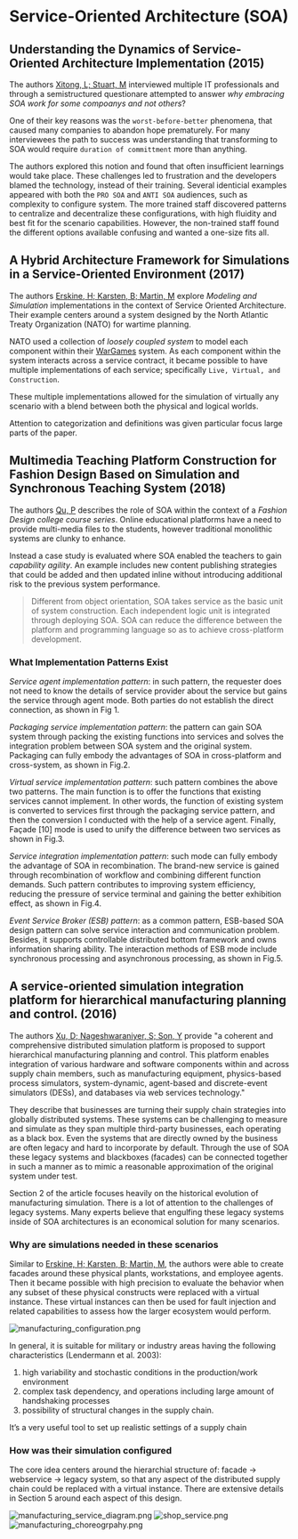 # Service-Oriented Architecture (SOA)

## Understanding the Dynamics of Service-Oriented Architecture Implementation (2015)

The authors [Xitong, L; Stuart, M](Dynamics_SOA_Implementation.pdf) interviewed multiple IT professionals and through a semistructured questionare attempted to answer _why embracing SOA work for some compoanys and not others_?

One of their key reasons was the `worst-before-better` phenomena, that caused many companies to abandon hope prematurely. For many interviewees the path to success was understanding that transforming to SOA would require `duration of committment` more than anything.

The authors explored this notion and found that often insufficient learnings would take place. These challenges led to frustration and the developers blamed the technology, instead of their training. Several identicial examples appeared with both the `PRO SOA` and `ANTI SOA` audiences, such as complexity to configure system. The more trained staff discovered patterns to centralize and decentralize these configurations, with high fluidity and best fit for the scenario capabilities. However, the non-trained staff found the different options available confusing and wanted a one-size fits all.

## A Hybrid Architecture Framework for Simulations in a Service-Oriented Environment (2017)

The authors [Erskine, H; Karsten, B; Martin, M](HybridFramework_Simulation_SOA.pdf) explore _Modeling and Simulation_ implementations in the context of Service Oriented Architecture. Their example centers around a system designed by the North Atlantic Treaty Organization (NATO) for wartime planning.

NATO used a collection of _loosely coupled system_ to model each component within their [WarGames](https://www.imdb.com/title/tt0086567/) system. As each component within the system interacts across a service contract, it became possible to have multiple implementations of each service; specifically `Live, Virtual, and Construction`.

These multiple implementations allowed for the simulation of virtually any scenario with a blend between both the physical and logical worlds.

Attention to categorization and definitions was given particular focus large parts of the paper.

## Multimedia Teaching Platform Construction for Fashion Design Based on Simulation and Synchronous Teaching System (2018)

The authors [Qu, P](MultiMedia_Platform_Based_on_Simulation.pdf) describes the role of SOA within the context of a _Fashion Design college course series_. Online educational platforms have a need to provide multi-media files to the students, however traditional monolithic systems are clunky to enhance.

Instead a case study is evaluated where SOA enabled the teachers to gain _capability agility_. An example includes new content publishing strategies that could be added and then updated inline without introducing additional risk to the previous system performance.

> Different from object orientation, SOA takes service as the basic unit of system construction. Each independent logic unit is integrated through deploying SOA. SOA can reduce the difference between the platform and programming language so as to achieve cross-platform development.

### What Implementation Patterns Exist

*Service agent implementation pattern*: in such pattern, the requester does not need to know the details of service provider about the service but gains the service through agent mode. Both parties do not establish the direct connection, as shown in Fig 1.

*Packaging service implementation pattern*: the pattern can gain SOA system through packing the existing functions into services and solves the integration problem between SOA system and the original system. Packaging can fully embody the advantages of SOA in cross-platform and cross-system, as shown in Fig.2.

*Virtual service implementation pattern*: such pattern combines the above two patterns. The main function is to offer the functions that existing services cannot implement. In other words, the function of existing system is converted to services first through the packaging service pattern, and then the conversion I conducted with the help of a service agent. Finally, Façade [10] mode is used to unify the difference between two services as shown in Fig.3.

*Service integration implementation pattern*: such mode can fully embody the advantage of SOA in recombination. The brand-new service is gained through recombination of workflow and combining different function demands. Such pattern contributes to improving system efficiency, reducing the pressure of service terminal and gaining the better exhibition effect, as shown in Fig.4.

*Event Service Broker (ESB) pattern*: as a common pattern, ESB-based SOA design pattern can solve service interaction and communication problem. Besides, it supports controllable distributed bottom framework and owns information sharing ability. The interaction methods of ESB mode include synchronous processing and asynchronous processing, as shown in Fig.5.

## A service-oriented simulation integration platform for hierarchical manufacturing planning and control. (2016)

The authors [Xu, D; Nageshwaraniyer, S; Son, Y](SOA_SimulatedIntegrationPlatform_for_HierarchicalManufacturing.pdf) provide "a coherent and comprehensive distributed simulation platform is proposed to support hierarchical manufacturing planning and control. This platform enables integration of various hardware and software components within and across supply chain members, such as manufacturing equipment, physics-based process simulators, system-dynamic, agent-based and discrete-event simulators (DESs), and databases via web services technology."

They describe that businesses are turning their supply chain strategies into globally distributed systems. These systems can be challenging to measure and simulate as they span multiple third-party businesses, each operating as a black box. Even the systems that are directly owned by the business are often legacy and hard to incorporate by default. Through the use of SOA these legacy systems and blackboxes (facades) can be connected together in such a manner as to mimic a reasonable approximation of the original system under test.

Section 2 of the article focuses heavily on the historical evolution of manufacturing simulation. There is a lot of attention to the challenges of legacy systems. Many experts believe that engulfing these legacy systems inside of SOA architectures is an economical solution for many scenarios.

### Why are simulations needed in these scenarios

Similar to [Erskine, H; Karsten, B; Martin, M](HybridFramework_Simulation_SOA.pdf), the authors were able to create facades around these physical plants, workstations, and employee agents. Then it became possible with high precision to evaluate the behavior when any subset of these physical constructs were replaced with a virtual instance. These virtual instances can then be used for fault injection and related capabilities to assess how the larger ecosystem would perform.

![manufacturing_configuration.png](manufacturing_configuration.png)

In general, it is suitable for military or industry areas having the following characteristics (Lendermann et al. 2003):

1. high variability and stochastic conditions in the production/work environment
2. complex task dependency, and operations including large amount of handshaking processes
3. possibility of structural changes in the supply chain.

It’s a very useful tool to set up realistic settings of a supply chain

### How was their simulation configured

The core idea centers around the hierarchial structure of: facade -> webservice -> legacy system, so that any aspect of the distributed supply chain could be replaced with a virtual instance. There are extensive details in Section 5 around each aspect of this design. 

![manufacturing_service_diagram.png](manufacturing_service_diagram.png)
![shop_service.png](shop_service.png)
![manufacturing_choreogrpahy.png](manufacturing_choreogrpahy.png)
